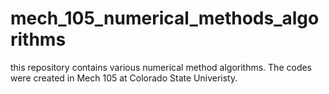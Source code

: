 # mech_105_numerical_methods_algorithms
this repository contains various numerical method algorithms.  The codes were created in Mech 105 at Colorado State Univeristy.
